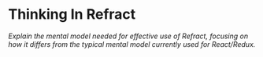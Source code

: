# Thinking In Refract

_Explain the mental model needed for effective use of Refract, focusing on how it differs from the typical mental model currently used for React/Redux._
